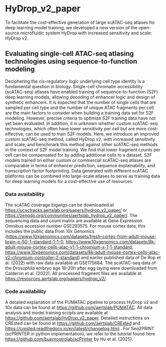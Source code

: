 # HyDrop_v2_paper
To facilitate the cost-effective generation of large scATAC-seq atlases for deep learning model training, we developed a new version of the open-source microfluidic system HyDrop with increased sensitivity and scale: HyDrop v2. 

## Evaluating single-cell ATAC-seq atlasing technologies using sequence-to-function modeling
Deciphering the cis-regulatory logic underlying cell type identity is a fundamental question in biology. Single-cell chromatin accessibility (scATAC-seq) atlases have enabled training of sequence-to-function (S2F) deep learning models, allowing decoding of enhancer logic and design of synthetic enhancers. It is expected that the number of single cells that are sampled per cell type and the number of unique ATAC fragments per cell are the main factors to consider when building a training data set for S2F modeling. However, precise criteria to optimize S2F training data have not yet been evaluated. In addition, it is unknown whether custom scATAC-seq technologies, which often have lower sensitivity per cell but are more cost-effective, can be used to train S2F models. Here, we introduce an improved custom scATAC-seq method, called HyDrop v2, with increased sensitivity and scale, and benchmark this method against other scATAC-seq methods in the context of S2F model training. We find that lower fragment counts per cell can be compensated for by adding additional cells to a dataset. S2F models trained on either custom or commercial scATAC-seq atlases are comparable in terms of enhancer prediction, sequence explainability, and transcription factor footprinting. Data generated with different scATAC platforms can be combined into large-scale atlases to serve as training data for deep learning models for a cost-effective use of resources.

### Data availability
The scATAC coverage bigwigs can be downloaded at https://ucsctracks.aertslab.org/papers/hydrop_v2_paper/ or https://zenodo.org/communities/aertslab_hydrop_v2_paper/. The sequencing data and count matrix are available at Gene Expression Omnibus accession number GSE293575. For mouse cortex data, this includes the public data from 10x Genomics (https://www.10xgenomics.com/datasets/fresh-cortex-from-adult-mouse-brain-p-50-1-standard-1-1-0, https://www.10xgenomics.com/datasets/8k-adult-mouse-cortex-cells-atac-v1-1-chromium-x-1-1-standard, https://www.10xgenomics.com/datasets/8k-adult-mouse-cortex-cells-atac-v2-chromium-controller-2-standard) and earlier published data of De Rop et al. (2022) with raw data available at GSE175684. The sciATAC-seq data of the Drosophila embryo age 16-20h after egg laying were downloaded from Calderon et al. (2022). All processed fragment files are available at https://resources.aertslab.org/papers/hydrop_v2/. 

### Code availability
A detailed explanation of the PUMATAC pipeline to process HyDrop v2 and 10x data can be found at https://github.com/aertslab/PUMATAC. All data analysis and model training scripts are available at https://github.com/aertslab/HyDrop_v2_paper. Detailed instructions on CREsted can be found at https://github.com/aertslab/CREsted and https://crested.readthedocs.io/en/latest/changelog.html . For Seq2PRINT (scPRINTER in python implementation), we refer to the tutorial found here https://github.com/buenrostrolab/scPrinter by Hu et al. (2025).
